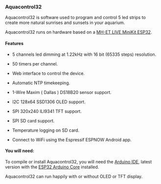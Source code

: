 ### Aquacontrol32

Aquacontrol32 is software used to program and control 5 led strips to create more natural sunrises and sunsets in your aquarium.

Aquacontrol32 runs on hardware based on a [MH-ET LIVE MiniKit ESP32](http://mh.nodebb.com/topic/8/new-mh-et-live-minikit-for-esp32).

#### Features

- 5 channels led dimming at 1.22kHz with 16 bit (65335 steps) resolution.

- 50 timers per channel.

- Web interface to control the device.

- Automatic NTP timekeeping.

- 1-Wire Maxim ( Dallas ) DS18B20 sensor support.

- I2C 128x64 SSD1306 OLED support.

- SPI 320x240 ILI9341 TFT support.

- SPI SD card support.

- Temperature logging on SD card.

- Connect to WiFi using the Espressif ESPNOW Android app.

#### You will need:

To compile or install Aquacontrol32, you will need the [Arduino IDE](https://arduino.cc/), latest version with the [ESP32 Arduino Core](https://github.com/espressif/arduino-esp32) installed.

Aquacontrol32 can run happily with or without OLED or TFT display.


